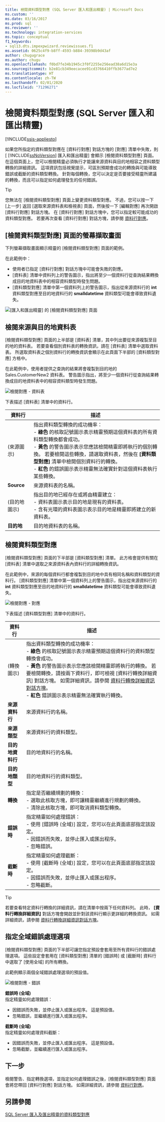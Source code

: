 ```yaml
---
title: 檢閱資料類型對應 (SQL Server 匯入和匯出精靈) | Microsoft Docs
ms.custom: ''
ms.date: 03/16/2017
ms.prod: sql
ms.reviewer: ''
ms.technology: integration-services
ms.topic: conceptual
f1_keywords:
- sql13.dts.impexpwizard.reviewissues.f1
ms.assetid: 0625c4f9-b8ff-4593-b884-39398b9d43af
author: chugugrace
ms.author: chugu
ms.openlocfilehash: f0bd7fe34b1945c3f0f2255e256ead38a6d15e3a
ms.sourcegitcommit: b2e81cb349eecacee91cd3766410ffb3677ad7e2
ms.translationtype: HT
ms.contentlocale: zh-TW
ms.lasthandoff: 02/01/2020
ms.locfileid: "71296271"
---
```

# <a name="review-data-type-mapping-sql-server-import-and-export-wizard"></a>檢閱資料類型對應 (SQL Server 匯入和匯出精靈)

[!INCLUDE[ssis-appliesto](../../includes/ssis-appliesto-ssvrpluslinux-asdb-asdw-xxx.md)]


如果您所指定的資料類型對應在 [資料行對應]  對話方塊的 [對應]  清單中失敗，則 [ [!INCLUDE[ssNoVersion](../../includes/ssnoversion-md.md)] 匯入和匯出精靈] 會顯示 [檢閱資料類型對應]  頁面。 在這個頁面上，您可以檢閱精靈必須執行才能讓來源資料與目的地相容之資料類型轉換的詳細資訊。 這項資訊包括視覺提示，可區別預期會成功的轉換與可能導致錯誤或截斷的資料類型轉換。 針對每個轉換，您可以決定是否要接受精靈所建議的轉換，而且可以指定如何處理發生的任何錯誤。   
  
> [!TIP]
> 您無法在 [檢閱資料類型對應]  頁面上變更資料類型對應。 不過，您可以按一下 [上一步]  返回 [選取來源資料表和檢視表]  頁面，然後按一下 [編輯對應]  再次開啟 [資料行對應]  對話方塊。 在 [資料行對應]  對話方塊中，您可以指定較可能成功的資料類型對應。 若要再次查看 [資料行對應]  對話方塊，請參閱 [資料行對應](../../integration-services/import-export-data/column-mappings-sql-server-import-and-export-wizard.md)。  
  
## <a name="screen-shot-of-the-review-data-type-mapping-page"></a>[檢閱資料類型對應] 頁面的螢幕擷取畫面
 下列螢幕擷取畫面顯示精靈的 [檢閱資料類型對應]  頁面的範例。
 
 在此範例中：
 -   使用者已指定 [資料行對應]  對話方塊中可能會失敗的對應。
 -   [資料表]  清單中資料列上的警告圖示，指出將至少一個資料行從查詢結果轉換成目的地資料表中的相容資料類型時發生問題。
 -   [資料類型對應]  清單中第一個資料列上的警告圖示，指出從來源資料行的 **int** 資料類型對應至目的地資料行的 **smalldatetime** 資料類型可能會導致資料遺失。
 
 ![[匯入和匯出精靈] 的 [檢閱資料類型對應] 頁面](../../integration-services/import-export-data/media/review-mapping.png "[匯入和匯出精靈] 的 [檢閱資料類型對應] 頁面") 
 
## <a name="review-the-source-and-destination-tables"></a>檢閱來源與目的地資料表  
 [檢閱資料類型對應]  頁面的上半部是 [資料表]  清單，其中列出要從來源複製至目的地的資料表。 若要查看個別資料表的轉換資訊，請在 [資料表]  清單中選取資料表。 所選取資料表之個別資料行的轉換資訊會顯示在此頁面下半部的 [資料類型對應]  方格中。

在此範例中，使用者提供之查詢的結果將會複製到目的地的 Sales.CustomerNew2 資料表。 警告圖示指出，將至少一個資料行從查詢結果轉換成目的地資料表中的相容資料類型時發生問題。

![檢閱對應 - 資料表](../../integration-services/import-export-data/media/review-mapping-tables.png)
  
 下表描述 [資料表]  清單中的資料行。  
  
|資料行|描述|  
|------------|-----------------|  
|(來源圖示)|指出資料類型轉換的成功機率：<br /> - **綠色** 的核取記號圖示表示精靈預期這個資料表的所有資料類型轉換都會成功。<br />- **黃色** 的警告圖示表示您應該檢閱精靈即將執行的個別轉換。 若要檢閱這些轉換，請選取資料表，然後在 **[資料類型對應]** 清單中檢閱個別資料行的轉換。<br />- **紅色** 的錯誤圖示表示精靈無法確實針對這個資料表執行某些轉換。|  
|**Source**|來源資料表的名稱。|  
|(目的地圖示)|指出目的地已經存在或將由精靈建立：<br /> -   資料表圖示表示目的地是現有的資料表。<br />-   含有光環的資料表圖示表示目的地是精靈即將建立的新資料表。|  
|**目的地**|目的地資料表的名稱。|  
  
## <a name="review-the-data-type-mappings"></a>檢閱資料類型對應  
 [檢閱資料類型對應]  頁面的下半部是 [資料類型對應]  清單。 此方格會提供有關在 [資料表]  清單中選取之來源資料表內資料行的詳細轉換資訊。

在此範例中，來源的每個資料行都會複製到目的地中具有相同名稱和資料類型的資料行。 [資料類型對應]  清單中第一個資料列上的警告圖示，指出從來源資料行的 **int** 資料類型對應至目的地資料行的 **smalldatetime** 資料類型可能會導致資料遺失。
 
![檢閱對應 - 對應](../../integration-services/import-export-data/media/review-mapping-mappings.png)  

下表描述 [資料類型對應]  清單中的資料行。 

|資料行|描述|  
|------------|-----------------|  
|(轉換圖示)|指出資料類型轉換的成功機率：<br /> - **綠色** 的核取記號圖示表示精靈預期這個資料行的資料類型轉換會成功。<br />- **黃色** 的警告圖示表示您應該檢閱精靈即將執行的轉換。 若要檢閱轉換，請按兩下資料行，即可檢視 [資料行轉換詳細資訊]  對話方塊。 如需詳細資訊，請參閱 [資料行轉換詳細資訊對話方塊](../../integration-services/import-export-data/column-conversion-details-dialog-box-sql-server-import-and-export-wizard.md)。<br />- **紅色** 錯誤圖示表示精靈無法確實執行轉換。|  
|**來源資料行**|來源資料行的名稱。|  
|**來源類型**|來源資料行的資料類型。|  
|**目的地資料行**|目的地資料行的名稱。|  
|**目的地類型**|目的地資料行的資料類型。|  
|**轉換**|指定是否繼續規劃的轉換：<br /> -   選取此核取方塊，即可讓精靈繼續進行規劃的轉換。<br />-   清除此核取方塊，即可取消資料類型轉換。|  
|**錯誤時**|指定精靈如何處理錯誤：<br /> -   使用 [錯誤時 (全域)]  設定，您可以在此頁面底部指定該設定。<br />-   因錯誤而失敗，並停止匯入或匯出程序。<br />-   忽略錯誤。|  
|**截斷時**|指定精靈如何處理截斷：<br /> -   使用 [截斷時 (全域)]  設定，您可以在此頁面底部指定該設定。<br />-   因錯誤而失敗，並停止匯入或匯出程序。<br />-   忽略截斷。|  

> [!TIP]
> 若要查看特定資料行轉換的詳細資訊，請在清單中按兩下任何資料列。 此時， **[資料行轉換詳細資訊]** 對話方塊會開啟並針對該資料行顯示更詳細的轉換資訊。 如需詳細資訊，請參閱 [資料行轉換詳細資訊對話方塊](../../integration-services/import-export-data/column-conversion-details-dialog-box-sql-server-import-and-export-wizard.md)。
 
## <a name="specify-global-error-handling-options"></a>指定全域錯誤處理選項  
 [檢閱資料類型對應]  頁面的下半部可讓您指定預設會套用至所有資料行的錯誤處理選項。 這些設定會套用在 [資料類型對應]  清單的 [錯誤時]  或 [截斷時]  資料行中選取了 [使用全域]  的所有轉換。   

此範例顯示兩個全域錯誤處理選項的預設值。

![檢閱對應 - 錯誤](../../integration-services/import-export-data/media/review-mapping-errors.png)

 **錯誤時 (全域)**  
 指定精靈如何處理錯誤：  
 -   因錯誤而失敗，並停止匯入或匯出程序。 這是預設值。
 -   忽略錯誤，並繼續進行匯入或匯出程序。  
  
 **截斷時 (全域)**  
 指定精靈如何處理資料截斷：  
 -   因錯誤而失敗，並停止匯入或匯出程序。 這是預設值。
 -   忽略截斷，並繼續進行匯入或匯出程序。  
   
## <a name="whats-next"></a>下一步  
 檢閱警告、指定轉換選項，並指定如何處理錯誤之後，[檢閱資料類型對應]  頁面會將您帶回 [資料行對應]  對話方塊。 如需詳細資訊，請參閱 [資料行對應](../../integration-services/import-export-data/column-mappings-sql-server-import-and-export-wizard.md)。  
 
 ## <a name="see-also"></a>另請參閱
[SQL Server 匯入及匯出精靈的資料類型對應](../../integration-services/import-export-data/data-type-mapping-in-the-sql-server-import-and-export-wizard.md)

